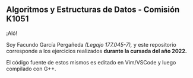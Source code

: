 ## Algoritmos y Estructuras de Datos - Comisión K1051

¡Aló! 

Soy Facundo García Pergañeda *(Legajo 177.045-7),* y este repositorio corresponde a los ejercicios
realizados **durante la cursada del año 2022.**

El código fuente de estos mismos es editado en Vim/VSCode y luego compilado con G++.